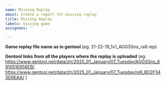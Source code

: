 ```yaml
---
name: Missing Replay
about: Create a report for missing replay
title: Missing Replay
labels: missing game
assignees: ''

---
```


**Game replay file name as in gentool**
(eg: 21-22-19_1v1_AGGSSns_ra9.rep)

**Gentool links from all the players where the replay is uploaded**
(eg: 
https://www.gentool.net/data/zh/2025_01_January/07_Tuesday/AGGSSns_691051E656EB/
https://www.gentool.net/data/zh/2025_01_January/07_Tuesday/ra9_8D2F343D9EAA/ )
